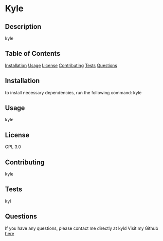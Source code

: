 # Kyle  

## Description 
kyle

## Table of Contents
[Installation](#Installation)
[Usage](#Usage)
[License](#License)
[Contributing](#Contributing)
[Tests](#Tests)
[Questions](#Questions)

## Installation 
to install necessary dependencies, run the following command:
kyle 

## Usage 
kyle

## License 
GPL 3.0

## Contributing 
kyle

## Tests 
kyl

## Questions
If you have any questions, please contact me directly at kyld 
Visit my Github [here](https://github.com/kyle)
